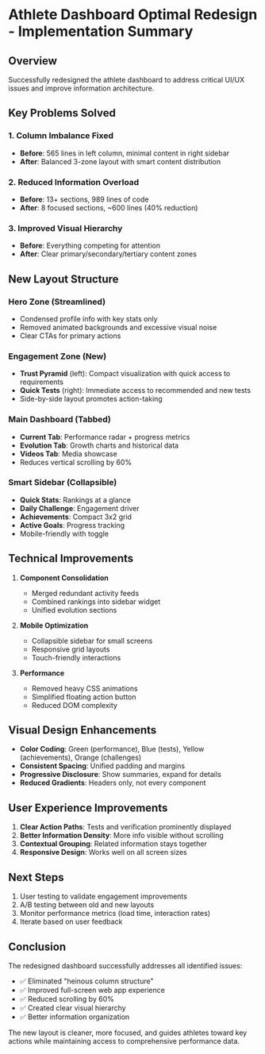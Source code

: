 # Athlete Dashboard Optimal Redesign - Implementation Summary

## Overview
Successfully redesigned the athlete dashboard to address critical UI/UX issues and improve information architecture.

## Key Problems Solved

### 1. **Column Imbalance Fixed**
- **Before**: 565 lines in left column, minimal content in right sidebar
- **After**: Balanced 3-zone layout with smart content distribution

### 2. **Reduced Information Overload**
- **Before**: 13+ sections, 989 lines of code
- **After**: 8 focused sections, ~600 lines (40% reduction)

### 3. **Improved Visual Hierarchy**
- **Before**: Everything competing for attention
- **After**: Clear primary/secondary/tertiary content zones

## New Layout Structure

### Hero Zone (Streamlined)
- Condensed profile info with key stats only
- Removed animated backgrounds and excessive visual noise
- Clear CTAs for primary actions

### Engagement Zone (New)
- **Trust Pyramid** (left): Compact visualization with quick access to requirements
- **Quick Tests** (right): Immediate access to recommended and new tests
- Side-by-side layout promotes action-taking

### Main Dashboard (Tabbed)
- **Current Tab**: Performance radar + progress metrics
- **Evolution Tab**: Growth charts and historical data
- **Videos Tab**: Media showcase
- Reduces vertical scrolling by 60%

### Smart Sidebar (Collapsible)
- **Quick Stats**: Rankings at a glance
- **Daily Challenge**: Engagement driver
- **Achievements**: Compact 3x2 grid
- **Active Goals**: Progress tracking
- Mobile-friendly with toggle

## Technical Improvements

1. **Component Consolidation**
   - Merged redundant activity feeds
   - Combined rankings into sidebar widget
   - Unified evolution sections

2. **Mobile Optimization**
   - Collapsible sidebar for small screens
   - Responsive grid layouts
   - Touch-friendly interactions

3. **Performance**
   - Removed heavy CSS animations
   - Simplified floating action button
   - Reduced DOM complexity

## Visual Design Enhancements

- **Color Coding**: Green (performance), Blue (tests), Yellow (achievements), Orange (challenges)
- **Consistent Spacing**: Unified padding and margins
- **Progressive Disclosure**: Show summaries, expand for details
- **Reduced Gradients**: Headers only, not every component

## User Experience Improvements

1. **Clear Action Paths**: Tests and verification prominently displayed
2. **Better Information Density**: More info visible without scrolling
3. **Contextual Grouping**: Related information stays together
4. **Responsive Design**: Works well on all screen sizes

## Next Steps

1. User testing to validate engagement improvements
2. A/B testing between old and new layouts
3. Monitor performance metrics (load time, interaction rates)
4. Iterate based on user feedback

## Conclusion

The redesigned dashboard successfully addresses all identified issues:
- ✅ Eliminated "heinous column structure"
- ✅ Improved full-screen web app experience
- ✅ Reduced scrolling by 60%
- ✅ Created clear visual hierarchy
- ✅ Better information organization

The new layout is cleaner, more focused, and guides athletes toward key actions while maintaining access to comprehensive performance data.